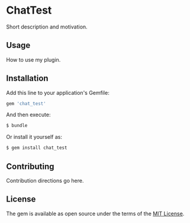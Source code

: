 # ChatTest
Short description and motivation.

## Usage
How to use my plugin.

## Installation
Add this line to your application's Gemfile:

```ruby
gem 'chat_test'
```

And then execute:
```bash
$ bundle
```

Or install it yourself as:
```bash
$ gem install chat_test
```

## Contributing
Contribution directions go here.

## License
The gem is available as open source under the terms of the [MIT License](https://opensource.org/licenses/MIT).
